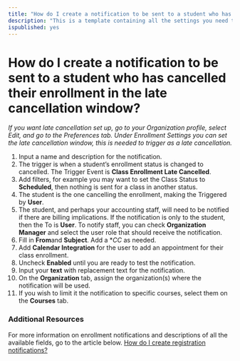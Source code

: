 ```yaml
---
title: "How do I create a notification to be sent to a student who has cancelled their enrollment in the late cancellation window?"
description: "This is a template containing all the settings you need to create an automated notification to be sent to students when they have cancelled their enrollment within the late cancellation window. If you have a cancellation policy charging students if they cancel too close to when class starts, then you may be interested in this notification."
ispublished: yes
---
```


# How do I create a notification to be sent to a student who has cancelled their enrollment in the late cancellation window? 

*If you want late cancellation set up, go to your Organization profile, select Edit, and go to the Preferences tab. Under Enrollment Settings you can set the late cancellation window, this is needed to trigger as a late cancellation.*

1. Input a name and description for the notification.
1. The trigger is when a student’s enrollment status is changed to cancelled. The Trigger Event is **Class Enrollment Late Cancelled**.
1. Add filters, for example you may want to set the Class Status to **Scheduled**, then nothing is sent for a class in another status.
1. The student is the one cancelling the enrollment, making the Triggered by **User**. 
1. The student, and perhaps your accounting staff, will need to be notified if there are billing implications. If the notification is only to the student, then the To is **User**. To notify staff, you can check **Organization Manager** and select the user role that should receive the notification.
1. Fill in **From**and **Subject**. Add a **CC* as needed. 
1. Add **Calendar Integration** for the user to add an appointment for their class enrollment.
1. Uncheck **Enabled** until you are ready to test the notification.
1. Input your **text** with replacement text for the notification.
1. On the **Organization** tab, assign the organization(s) where the notification will be used.
1. If you wish to limit it the notification to specific courses, select them on the **Courses** tab.

### Additional Resources

For more information on enrollment notifications and descriptions of all the available fields, go to the article below. 
[How do I create registration notifications?](/tms/tms-administrators/notifications/registration-notification.md)
